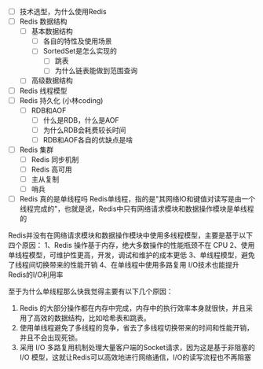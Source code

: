 - [ ] 技术选型，为什么使用Redis
- [ ] Redis 数据结构
    - [ ] 基本数据结构
        - [ ] 各自的特性及使用场景
        - [ ] SortedSet是怎么实现的
            - [ ] 跳表
            - [ ] 为什么链表能做到范围查询
    - [ ] 高级数据结构
- [ ] Redis 线程模型
- [ ] Redis 持久化 (小林coding)
    - [ ] RDB和AOF
        - [ ] 什么是RDB，什么是AOF
        - [ ] 为什么RDB会耗费较长时间
        - [ ] RDB和AOF各自的优缺点是啥
- [ ] Redis 集群
    - [ ] Redis 同步机制
    - [ ] Redis 高可用
    - [ ] 主从复制
    - [ ] 哨兵
- [ ] Redis 真的是单线程吗
Redis单线程，指的是"其网络IO和键值对读写是由一个线程完成的"，也就是说，Redis中只有网络请求模块和数据操作模块是单线程的

Redis并没有在网络请求模块和数据操作模块中使用多线程模型，主要是基于以下四个原因：
1、Redis 操作基于内存，绝大多数操作的性能瓶颈不在 CPU
2、使用单线程模型，可维护性更高，开发，调试和维护的成本更低
3、单线程模型，避免了线程间切换带来的性能开销
4、在单线程中使用多路复用 I/O技术也能提升Redis的I/O利用率

至于为什么单线程那么快我觉得主要有以下几个原因：
1. Redis 的大部分操作都在内存中完成，内存中的执行效率本身就很快，并且采用了高效的数据结构，比如哈希表和跳表。
2. 使用单线程避免了多线程的竞争，省去了多线程切换带来的时间和性能开销，并且不会出现死锁。
3. 采用 I/O 多路复用机制处理大量客户端的Socket请求，因为这是基于非阻塞的 I/O 模型，这就让Redis可以高效地进行网络通信，I/O的读写流程也不再阻塞
